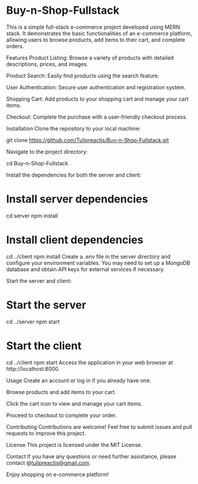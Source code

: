 # <h1>Buy-n-Shop-Fullstack</h1>

This is a simple full-stack e-commerce project developed using MERN stack. It demonstrates the basic functionalities of an e-commerce platform, allowing users to browse products, add items to their cart, and complete orders.

Features
Product Listing: Browse a variety of products with detailed descriptions, prices, and images.

Product Search: Easily find products using the search feature.

User Authentication: Secure user authentication and registration system.

Shopping Cart: Add products to your shopping cart and manage your cart items.

Checkout: Complete the purchase with a user-friendly checkout process.

Installation
Clone the repository to your local machine:



git clone https://github.com/Tulipreactjs/Buy-n-Shop-Fullstack.git


Navigate to the project directory:


cd Buy-n-Shop-Fullstack

Install the dependencies for both the server and client:


# Install server dependencies
cd server
npm install

# Install client dependencies
cd ../client
npm install
Create a .env file in the server directory and configure your environment variables. You may need to set up a MongoDB database and obtain API keys for external services if necessary.

Start the server and client:


# Start the server
cd ../server
npm start

# Start the client
cd ../client
npm start
Access the application in your web browser at http://localhost:8000.

Usage
Create an account or log in if you already have one.

Browse products and add items to your cart.

Click the cart icon to view and manage your cart items.

Proceed to checkout to complete your order.

Contributing
Contributions are welcome! Feel free to submit issues and pull requests to improve this project.

License
This project is licensed under the MIT License.

Contact
If you have any questions or need further assistance, please contact @tulipreactjs@gmail.com.

Enjoy shopping on  e-commerce platform!

